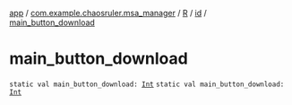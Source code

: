 [app](../../../index.md) / [com.example.chaosruler.msa_manager](../../index.md) / [R](../index.md) / [id](index.md) / [main_button_download](.)

# main_button_download

`static val main_button_download: `[`Int`](https://kotlinlang.org/api/latest/jvm/stdlib/kotlin/-int/index.html)
`static val main_button_download: `[`Int`](https://kotlinlang.org/api/latest/jvm/stdlib/kotlin/-int/index.html)